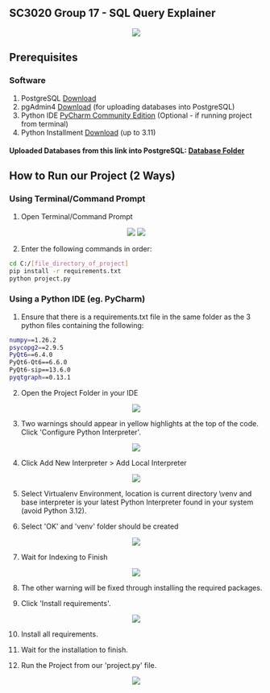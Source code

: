 ## SC3020 Group 17 - SQL Query Explainer
<p align="center">
  <img src = [Main UI](https://github.com/karthikstar/SC3020_Project2/assets/22176064/514856a1-6966-4580-8e98-08769a7c81a9)>
</p>

## Prerequisites
### Software
1. PostgreSQL [Download](https://www.postgresql.org/download/)
2. pgAdmin4 [Download](https://www.pgadmin.org/download/) (for uploading databases into PostgreSQL)
3. Python IDE [PyCharm Community Edition](https://www.jetbrains.com/pycharm/download/?section=windows) (Optional - if running project from terminal)
4. Python Installment [Download](https://www.python.org/downloads/) (up to 3.11)
#### Uploaded Databases from this link into PostgreSQL: [Database Folder](https://drive.google.com/drive/folders/103s8UBb36gKkrH6ORD5Vh8oYhqHZt1hN?usp=drive_link)

## How to Run our Project (2 Ways)

### Using Terminal/Command Prompt
1. Open Terminal/Command Prompt

<p align="center">
<img src = https://github.com/karthikstar/SC3020_Project2/assets/22176064/8c4f8f18-e571-4ea7-b08d-ef69eb39fd84>

<img src = https://github.com/karthikstar/SC3020_Project2/assets/22176064/cce40d56-9545-470d-9298-d668015ed6e7>
</p>

2. Enter the following commands in order:
```sh
cd C:/[file_directory_of_project]
pip install -r requirements.txt
python project.py
```

### Using a Python IDE (eg. PyCharm)
1.	Ensure that there is a requirements.txt file in the same folder as the 3 python files containing the following:
```sh
numpy==1.26.2
psycopg2==2.9.5
PyQt6==6.4.0
PyQt6-Qt6==6.6.0
PyQt6-sip==13.6.0
pyqtgraph==0.13.1
```

2.	Open the Project Folder in your IDE
<p align="center">
<img src = https://github.com/karthikstar/SC3020_Project2/assets/22176064/cab0d4ca-62dc-4950-ae4b-8d3484ea8f55>
</p>


3.	Two warnings should appear in yellow highlights at the top of the code. Click 'Configure Python Interpreter'.
<p align="center">
<img src = https://user-images.githubusercontent.com/49341007/202510527-1cdf72ed-2617-4776-8930-6fc6fa16ffb4.png>
</p>


4.	Click Add New Interpreter > Add Local Interpreter
<p align="center">
<img src = https://user-images.githubusercontent.com/49341007/202510538-297c0729-3176-4d0f-86bb-05db3daa99a3.png>
</p>


5.	Select Virtualenv Environment, location is current directory \venv and base interpreter is your latest Python Interpreter found in your system (avoid Python 3.12).
<p align="center">
</p>


6.	Select 'OK' and 'venv' folder should be created
<p align="center">
<img src = https://user-images.githubusercontent.com/49341007/202510596-4a0d2141-882c-4f39-ac0e-dd9714f70503.png>
</p>


7.	Wait for Indexing to Finish
<p align="center">
<img src = https://user-images.githubusercontent.com/49341007/202510617-7159ca4a-e933-4cab-9236-667796b0ca80.png>
</p>


8.	The other warning will be fixed through installing the required packages.
<p align="center">
</p>


9.	Click 'Install requirements'.
<p align="center">
<img src = https://user-images.githubusercontent.com/49341007/202510640-3fc33701-54d6-418d-957e-e9ea4aa612f6.png>
</p>


10.	Install all requirements.
<p align="center">
</p>


11.	Wait for the installation to finish.
<p align="center">
</p>


12.	Run the Project from our 'project.py' file.
<p align="center">
<img src = https://user-images.githubusercontent.com/49341007/202510687-2fef0618-6001-472b-933b-8ff4ed9c1b27.png>
</p>
